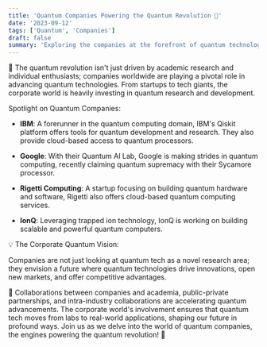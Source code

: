 ```yaml
---
title: 'Quantum Companies Powering the Quantum Revolution 🏢'
date: '2023-09-12'
tags: ['Quantum', 'Companies']
draft: false
summary: 'Exploring the companies at the forefront of quantum technological advancements and their vision for the quantum future!'
---
```


🏢 The quantum revolution isn't just driven by academic research and individual enthusiasts; companies worldwide are playing a pivotal role in advancing quantum technologies. From startups to tech giants, the corporate world is heavily investing in quantum research and development.

Spotlight on Quantum Companies:

- **IBM**: A forerunner in the quantum computing domain, IBM's Qiskit platform offers tools for quantum development and research. They also provide cloud-based access to quantum processors.

- **Google**: With their Quantum AI Lab, Google is making strides in quantum computing, recently claiming quantum supremacy with their Sycamore processor.

- **Rigetti Computing**: A startup focusing on building quantum hardware and software, Rigetti also offers cloud-based quantum computing services.

- **IonQ**: Leveraging trapped ion technology, IonQ is working on building scalable and powerful quantum computers.

💡 The Corporate Quantum Vision:

Companies are not just looking at quantum tech as a novel research area; they envision a future where quantum technologies drive innovations, open new markets, and offer competitive advantages.

🚀 Collaborations between companies and academia, public-private partnerships, and intra-industry collaborations are accelerating quantum advancements. The corporate world's involvement ensures that quantum tech moves from labs to real-world applications, shaping our future in profound ways. Join us as we delve into the world of quantum companies, the engines powering the quantum revolution! 🏢

